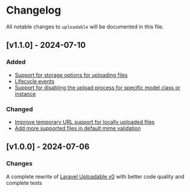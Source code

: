 # Changelog

All notable changes to `uploadable` will be documented in this file.

## [v1.1.0] - 2024-07-10

### Added
- [Support for storage options for uploading files](https://github.com/nadlambino/laravel-uploadable/commit/ccc5c441efea8cf3b23d11e1684549294b2639ea)
- [Lifecycle events](https://github.com/nadlambino/laravel-uploadable/commit/562f1fe822a55b3d7892faa08bbf4c4aebc19b3d)
- [Support for disabling the upload process for specific model class or instance](https://github.com/nadlambino/laravel-uploadable/commit/1e225aaa2d9c09f5b8a25ebaaf026700c67fa9c3)

### Changed
- [Improve temporary URL support for locally uploaded files](https://github.com/nadlambino/laravel-uploadable/commit/407ee133513530e5a87dc9782eb0fb5f9fc8f9d3)
- [Add more supported files in default mime validation](https://github.com/nadlambino/laravel-uploadable/commit/0523ffebc662d98b57ba3b02fa5c42ea17b03ba4)

## [v1.0.0] - 2024-07-06

### Changes

A complete rewrite of [Laravel Uploadable v0](https://github.com/nadlambino/laravel-uploadable-v0) with better code quality and complete tests
